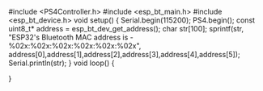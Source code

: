 #include <PS4Controller.h>
#include <esp_bt_main.h>
#include <esp_bt_device.h>
void setup()
{
  Serial.begin(115200);
  PS4.begin();
  const uint8_t* address = esp_bt_dev_get_address();
  char str[100];
  sprintf(str, "ESP32's Bluetooth MAC address is - %02x:%02x:%02x:%02x:%02x:%02x", address[0],address[1],address[2],address[3],address[4],address[5]);
  Serial.println(str);
}
void loop()
{

}

